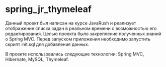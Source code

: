 # spring_jr_thymeleaf
Данный проект был написан на курсе JavaRush и реализует отображение списка задач в реальном времени с возможностью его редактирования. Целью проекта было закрепление полученных знаний о Spring MVC. Перед запуском приложения необходимо запустить скрипт init.sql для добавления данных.

В проекте использовались следующие технологии: Spring MVC, Hibernate, MySQL, Thymeleaf.
